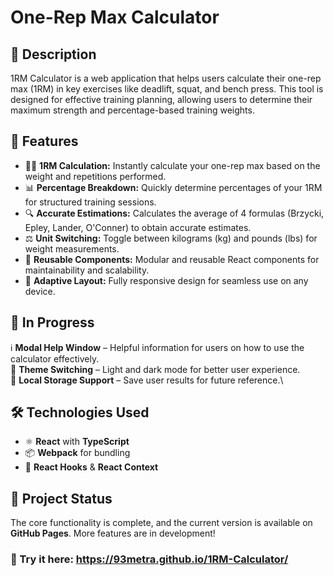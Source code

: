 # One-Rep Max Calculator

## 📌 Description

1RM Calculator is a web application that helps users calculate their one-rep max (1RM) in key exercises like deadlift, squat, and bench press. This tool is designed for effective training planning, allowing users to determine their maximum strength and percentage-based training weights.

## 🚀 Features

- 🏋️‍♂️ **1RM Calculation:** Instantly calculate your one-rep max based on the weight and repetitions performed.
- 📊 **Percentage Breakdown:** Quickly determine percentages of your 1RM for structured training sessions.
- 🔍 **Accurate Estimations:** Calculates the average of 4 formulas (Brzycki, Epley, Lander, O'Conner) to obtain accurate estimates.
- ⚖️ **Unit Switching:** Toggle between kilograms (kg) and pounds (lbs) for weight measurements.
- 🔄 **Reusable Components:** Modular and reusable React components for maintainability and scalability.
- 🎨 **Adaptive Layout:** Fully responsive design for seamless use on any device.

## 🔧 In Progress

ℹ️ **Modal Help Window** – Helpful information for users on how to use the calculator effectively.\
🎨 **Theme Switching** – Light and dark mode for better user experience.\
💾 **Local Storage Support** – Save user results for future reference.\

## 🛠️ Technologies Used

- ⚛️ **React** with **TypeScript**
- 📦 **Webpack** for bundling
- 🎣 **React Hooks** & **React Context** 

## 📌 Project Status

The core functionality is complete, and the current version is available on **GitHub Pages**. More features are in development!

### 🔗 Try it here: https://93metra.github.io/1RM-Calculator/
